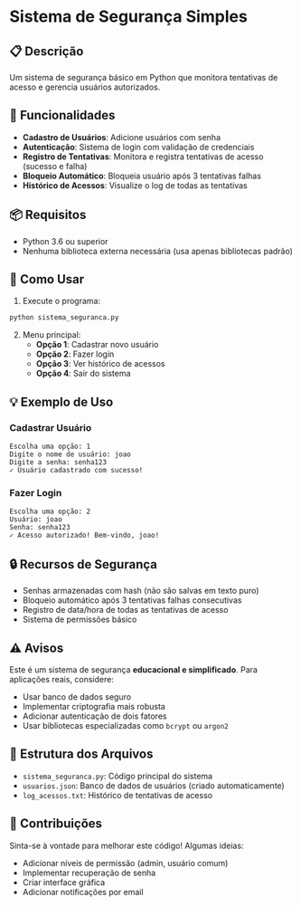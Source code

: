 # Sistema de Segurança Simples

## 📋 Descrição

Um sistema de segurança básico em Python que monitora tentativas de acesso e gerencia usuários autorizados.

## 🚀 Funcionalidades

- **Cadastro de Usuários**: Adicione usuários com senha
- **Autenticação**: Sistema de login com validação de credenciais
- **Registro de Tentativas**: Monitora e registra tentativas de acesso (sucesso e falha)
- **Bloqueio Automático**: Bloqueia usuário após 3 tentativas falhas
- **Histórico de Acessos**: Visualize o log de todas as tentativas

## 📦 Requisitos

- Python 3.6 ou superior
- Nenhuma biblioteca externa necessária (usa apenas bibliotecas padrão)

## 🔧 Como Usar

1. Execute o programa:
```bash
python sistema_seguranca.py
```

2. Menu principal:
   - **Opção 1**: Cadastrar novo usuário
   - **Opção 2**: Fazer login
   - **Opção 3**: Ver histórico de acessos
   - **Opção 4**: Sair do sistema

## 💡 Exemplo de Uso

### Cadastrar Usuário
```
Escolha uma opção: 1
Digite o nome de usuário: joao
Digite a senha: senha123
✓ Usuário cadastrado com sucesso!
```

### Fazer Login
```
Escolha uma opção: 2
Usuário: joao
Senha: senha123
✓ Acesso autorizado! Bem-vindo, joao!
```

## 🔒 Recursos de Segurança

- Senhas armazenadas com hash (não são salvas em texto puro)
- Bloqueio automático após 3 tentativas falhas consecutivas
- Registro de data/hora de todas as tentativas de acesso
- Sistema de permissões básico

## ⚠️ Avisos

Este é um sistema de segurança **educacional e simplificado**. Para aplicações reais, considere:
- Usar banco de dados seguro
- Implementar criptografia mais robusta
- Adicionar autenticação de dois fatores
- Usar bibliotecas especializadas como `bcrypt` ou `argon2`

## 📝 Estrutura dos Arquivos

- `sistema_seguranca.py`: Código principal do sistema
- `usuarios.json`: Banco de dados de usuários (criado automaticamente)
- `log_acessos.txt`: Histórico de tentativas de acesso

## 🤝 Contribuições

Sinta-se à vontade para melhorar este código! Algumas ideias:
- Adicionar níveis de permissão (admin, usuário comum)
- Implementar recuperação de senha
- Criar interface gráfica
- Adicionar notificações por email


